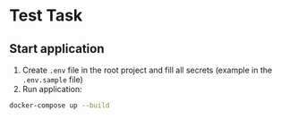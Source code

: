 # Test Task


## Start application
1) Create `.env` file in the root project and fill all secrets (example in the `.env.sample` file)
2) Run application:
```bash
docker-compose up --build
```

